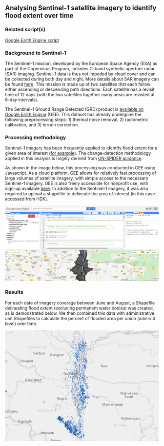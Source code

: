 ## Analysing Sentinel-1 satellite imagery to identify flood extent over time

### Related script(s)

[Google Earth Engine script](https://code.earthengine.google.com/46e61d848d78a074e69ed5fc4a7d1a2c)

### Background to Sentinel-1

The Sentinel-1 mission, developed by the European Space Agency (ESA) as part of the Copernicus Program, includes C-band synthetic aperture radar (SAR) imaging. Sentinel-1 data is thus not impeded by cloud cover and can be collected during both day and night. More details about SAR imagery can be found [here](https://earthdata.nasa.gov/learn/backgrounders/what-is-sar). This mission is made up of two satellites that each follow either ascending or descending path directions. Each satellite has a revisit time of 12 days (with the two satellites together many areas are revisted at 6-day intervals).  

The Sentinel-1 Ground Range Detected (GRD) product is [available on Google Earth Engine](https://developers.google.com/earth-engine/datasets/catalog/COPERNICUS_S1_GRD) (GEE). This dataset has already undergone the following preprocessing steps: 1) thermal noise removal, 2) radiometric calibration, and 3) terrain correction. 

### Processing methodology

Sentinel-1 imagery has been frequently applied to identify flood extent for a given area of interest ([for example](https://www.mdpi.com/2073-4441/11/12/2454/htm)). The change-detection methodology applied in this analysis is largely derived from [UN-SPIDER guidance](https://un-spider.org/advisory-support/recommended-practices/recommended-practice-google-earth-engine-flood-mapping/step-by-step).

As shown in the image below, this processing was conducted in GEE using Javascript. As a cloud platform, GEE allows for relatively fast processing of large volumes of satellite imagery, with simple access to the necessary Sentinel-1 imagery. GEE is also freely accessible for nonprofit use, with sign-up available [here](https://signup.earthengine.google.com/#!/). In addition to the Sentinel-1 imagery, it was also required to upload a shapefile to delineate the area of interest (in this case accessed from HDX). 

![image](images/gee.png)

### Results 

For each date of imagery coverage between June and August, a Shapefile delineating flood extent (excluding permanent water bodies) was created, as is demonstrated below. We then combined this data with administrative unit Shapefiles to calculate the percent of flooded area per union (admin 4 level) over time. 

![image](images/flood.png)